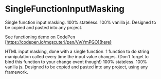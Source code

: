 # SingleFunctionInputMasking
Single function input masking. 100% stateless. 100% vanilla js.  Designed to be copied and pasted into any project. 

See functioning demo on CodePen [https://codepen.io/mgscuteri/pen/VwYmPGO](here)

HTML input masking, done with a single function.  1 function to do string manipulation called every time the input value changes. (Don't forget to bind this function to your change event though!)  100% stateless. 100% vanilla js.  Designed to be copied and pasted into any project, using any framework.
